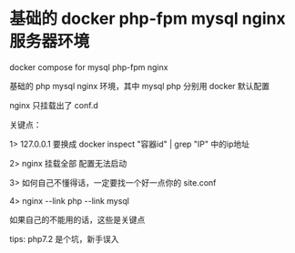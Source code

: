 # 基础的 docker php-fpm mysql nginx 服务器环境
docker compose for mysql php-fpm nginx

基础的 php mysql nginx 环境，其中
mysql php 分别用 docker 默认配置

nginx 只挂载出了 conf.d

关键点：

1> 127.0.0.1 要换成 docker inspect "容器id" | grep "IP" 中的ip地址

2> nginx 挂载全部 配置无法启动

3> 如何自己不懂得话，一定要找一个好一点你的 site.conf

4> nginx --link php --link mysql

如果自己的不能用的话，这些是关键点

tips: php7.2 是个坑，新手误入
